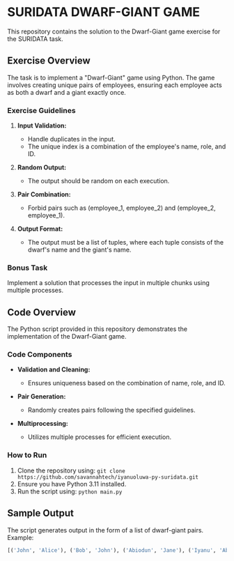 # SURIDATA  DWARF-GIANT GAME

This repository contains the solution to the Dwarf-Giant game exercise for the SURIDATA task.


## Exercise Overview

The task is to implement a "Dwarf-Giant" game using Python. The game involves creating unique pairs of employees, ensuring each employee acts as both a dwarf and a giant exactly once.

### Exercise Guidelines

1. **Input Validation:**
   - Handle duplicates in the input.
   - The unique index is a combination of the employee's name, role, and ID.

2. **Random Output:**
   - The output should be random on each execution.

3. **Pair Combination:**
   - Forbid pairs such as (employee_1, employee_2) and (employee_2, employee_1).

4. **Output Format:**
   - The output must be a list of tuples, where each tuple consists of the dwarf's name and the giant's name.

### Bonus Task

Implement a solution that processes the input in multiple chunks using multiple processes.

## Code Overview

The Python script provided in this repository demonstrates the implementation of the Dwarf-Giant game.

### Code Components

- **Validation and Cleaning:**
  - Ensures uniqueness based on the combination of name, role, and ID.

- **Pair Generation:**
  - Randomly creates pairs following the specified guidelines.

- **Multiprocessing:**
  - Utilizes multiple processes for efficient execution.

### How to Run

1. Clone the repository using: `git clone https://github.com/savannahtech/iyanuoluwa-py-suridata.git`
2. Ensure you have Python 3.11 installed.
3. Run the script using: `python main.py`

## Sample Output

The script generates output in the form of a list of dwarf-giant pairs. Example:

```python
[('John', 'Alice'), ('Bob', 'John'), ('Abiodun', 'Jane'), ('Iyanu', 'Abiodun'), ('Alice', 'Bob'), ('Jane', 'Iyanu')]